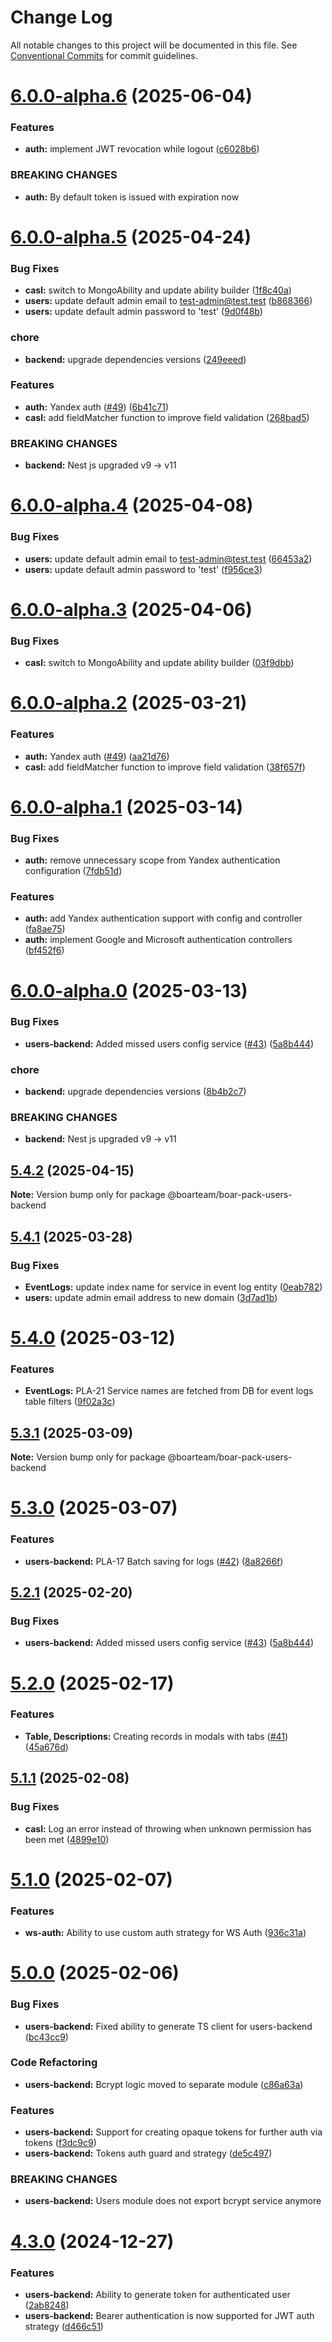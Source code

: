 # Change Log

All notable changes to this project will be documented in this file.
See [Conventional Commits](https://conventionalcommits.org) for commit guidelines.

# [6.0.0-alpha.6](https://github.com/boarteam/boar-pack/compare/@boarteam/boar-pack-users-backend@6.0.0-alpha.5...@boarteam/boar-pack-users-backend@6.0.0-alpha.6) (2025-06-04)


### Features

* **auth:** implement JWT revocation while logout ([c6028b6](https://github.com/boarteam/boar-pack/commit/c6028b63b81e701e5315b2e4bc73e380bac60f5b))


### BREAKING CHANGES

* **auth:** By default token is issued with expiration now





# [6.0.0-alpha.5](https://github.com/boarteam/boar-pack/compare/@boarteam/boar-pack-users-backend@5.4.2...@boarteam/boar-pack-users-backend@6.0.0-alpha.5) (2025-04-24)


### Bug Fixes

* **casl:** switch to MongoAbility and update ability builder ([1f8c40a](https://github.com/boarteam/boar-pack/commit/1f8c40ae17265dea05a3840248868fffe07bf1f3))
* **users:** update default admin email to test-admin@test.test ([b868366](https://github.com/boarteam/boar-pack/commit/b8683663d69a0f46954cb490a090c2e74c364934))
* **users:** update default admin password to 'test' ([9d0f48b](https://github.com/boarteam/boar-pack/commit/9d0f48b8fd222a5ceee8d64fc03129e8c8f36cbf))


### chore

* **backend:** upgrade dependencies versions ([249eeed](https://github.com/boarteam/boar-pack/commit/249eeed325dcc19aa31166e211756bc6136b8149))


### Features

* **auth:** Yandex auth ([#49](https://github.com/boarteam/boar-pack/issues/49)) ([6b41c71](https://github.com/boarteam/boar-pack/commit/6b41c712c48158da05e8b253d4dbefb0960169cd))
* **casl:** add fieldMatcher function to improve field validation ([268bad5](https://github.com/boarteam/boar-pack/commit/268bad538c6b0dc2d839f7f931c3abf1c4cc315a))


### BREAKING CHANGES

* **backend:** Nest js upgraded v9 -> v11





# [6.0.0-alpha.4](https://github.com/boarteam/boar-pack/compare/@boarteam/boar-pack-users-backend@6.0.0-alpha.3...@boarteam/boar-pack-users-backend@6.0.0-alpha.4) (2025-04-08)


### Bug Fixes

* **users:** update default admin email to test-admin@test.test ([66453a2](https://github.com/boarteam/boar-pack/commit/66453a2075d670e15132e36f09e3643842e465dc))
* **users:** update default admin password to 'test' ([f956ce3](https://github.com/boarteam/boar-pack/commit/f956ce3f04a74fbf175bda26c6edf8d6d14436f6))





# [6.0.0-alpha.3](https://github.com/boarteam/boar-pack/compare/@boarteam/boar-pack-users-backend@6.0.0-alpha.2...@boarteam/boar-pack-users-backend@6.0.0-alpha.3) (2025-04-06)


### Bug Fixes

* **casl:** switch to MongoAbility and update ability builder ([03f9dbb](https://github.com/boarteam/boar-pack/commit/03f9dbb29347b949f9e3215fcef7b483503af3f3))





# [6.0.0-alpha.2](https://github.com/boarteam/boar-pack/compare/@boarteam/boar-pack-users-backend@6.0.0-alpha.0...@boarteam/boar-pack-users-backend@6.0.0-alpha.2) (2025-03-21)


### Features

* **auth:** Yandex auth ([#49](https://github.com/boarteam/boar-pack/issues/49)) ([aa21d76](https://github.com/boarteam/boar-pack/commit/aa21d76e74b25c25decc4f9c369dce8f420e1356))
* **casl:** add fieldMatcher function to improve field validation ([38f657f](https://github.com/boarteam/boar-pack/commit/38f657ff4f49227b2bd6ee88fd0160abd69f47a8))





# [6.0.0-alpha.1](https://github.com/boarteam/boar-pack/compare/@boarteam/boar-pack-users-backend@6.0.0-alpha.0...@boarteam/boar-pack-users-backend@6.0.0-alpha.1) (2025-03-14)


### Bug Fixes

* **auth:** remove unnecessary scope from Yandex authentication configuration ([7fdb51d](https://github.com/boarteam/boar-pack/commit/7fdb51dd7fd80ae4d032a149427f7f98b0f0df9f))


### Features

* **auth:** add Yandex authentication support with config and controller ([fa8ae75](https://github.com/boarteam/boar-pack/commit/fa8ae7556851aced34d16a2e86b260146fb521a6))
* **auth:** implement Google and Microsoft authentication controllers ([bf452f6](https://github.com/boarteam/boar-pack/commit/bf452f6f5ef612b975312a43124fa3e82aa5c646))





# [6.0.0-alpha.0](https://github.com/boarteam/boar-pack/compare/@boarteam/boar-pack-users-backend@5.2.0...@boarteam/boar-pack-users-backend@6.0.0-alpha.0) (2025-03-13)


### Bug Fixes

* **users-backend:** Added missed users config service ([#43](https://github.com/boarteam/boar-pack/issues/43)) ([5a8b444](https://github.com/boarteam/boar-pack/commit/5a8b4442931fc64a60ba408783e5af478dcb6419))


### chore

* **backend:** upgrade dependencies versions ([8b4b2c7](https://github.com/boarteam/boar-pack/commit/8b4b2c73b8386b0f13448a374f163afb06cef07f))


### BREAKING CHANGES

* **backend:** Nest js upgraded v9 -> v11





## [5.4.2](https://github.com/boarteam/boar-pack/compare/@boarteam/boar-pack-users-backend@5.4.1...@boarteam/boar-pack-users-backend@5.4.2) (2025-04-15)

**Note:** Version bump only for package @boarteam/boar-pack-users-backend





## [5.4.1](https://github.com/boarteam/boar-pack/compare/@boarteam/boar-pack-users-backend@5.4.0...@boarteam/boar-pack-users-backend@5.4.1) (2025-03-28)


### Bug Fixes

* **EventLogs:** update index name for service in event log entity ([0eab782](https://github.com/boarteam/boar-pack/commit/0eab782e0dbddca7bbc6f72a57ecf471a2b8f962))
* **users:** update admin email address to new domain ([3d7ad1b](https://github.com/boarteam/boar-pack/commit/3d7ad1ba3bab88cc1b30f3c39efe59c1123d0bb7))





# [5.4.0](https://github.com/boarteam/boar-pack/compare/@boarteam/boar-pack-users-backend@5.3.1...@boarteam/boar-pack-users-backend@5.4.0) (2025-03-12)


### Features

* **EventLogs:** PLA-21 Service names are fetched from DB for event logs table filters ([9f02a3c](https://github.com/boarteam/boar-pack/commit/9f02a3cd934cc1d69e2b25ad45743fc29ba8a731))





## [5.3.1](https://github.com/boarteam/boar-pack/compare/@boarteam/boar-pack-users-backend@5.3.0...@boarteam/boar-pack-users-backend@5.3.1) (2025-03-09)

**Note:** Version bump only for package @boarteam/boar-pack-users-backend





# [5.3.0](https://github.com/boarteam/boar-pack/compare/@boarteam/boar-pack-users-backend@5.2.1...@boarteam/boar-pack-users-backend@5.3.0) (2025-03-07)


### Features

* **users-backend:** PLA-17 Batch saving for logs ([#42](https://github.com/boarteam/boar-pack/issues/42)) ([8a8266f](https://github.com/boarteam/boar-pack/commit/8a8266f663395980fdcd1b87886ac184ffe71695))





## [5.2.1](https://github.com/boarteam/boar-pack/compare/@boarteam/boar-pack-users-backend@5.2.0...@boarteam/boar-pack-users-backend@5.2.1) (2025-02-20)


### Bug Fixes

* **users-backend:** Added missed users config service ([#43](https://github.com/boarteam/boar-pack/issues/43)) ([5a8b444](https://github.com/boarteam/boar-pack/commit/5a8b4442931fc64a60ba408783e5af478dcb6419))





# [5.2.0](https://github.com/boarteam/boar-pack/compare/@boarteam/boar-pack-users-backend@5.1.1...@boarteam/boar-pack-users-backend@5.2.0) (2025-02-17)


### Features

* **Table, Descriptions:** Creating records in modals with tabs ([#41](https://github.com/boarteam/boar-pack/issues/41)) ([45a676d](https://github.com/boarteam/boar-pack/commit/45a676da993df37b9486691f9479c1539aa3234d))





## [5.1.1](https://github.com/boarteam/boar-pack/compare/@boarteam/boar-pack-users-backend@5.1.0...@boarteam/boar-pack-users-backend@5.1.1) (2025-02-08)


### Bug Fixes

* **casl:** Log an error instead of throwing when unknown permission has been met ([4899e10](https://github.com/boarteam/boar-pack/commit/4899e100e3f12ef4a76c870c2d942cf3c01d0aee))





# [5.1.0](https://github.com/boarteam/boar-pack/compare/@boarteam/boar-pack-users-backend@5.0.0...@boarteam/boar-pack-users-backend@5.1.0) (2025-02-07)


### Features

* **ws-auth:** Ability to use custom auth strategy for WS Auth ([936c31a](https://github.com/boarteam/boar-pack/commit/936c31a42edd1c5e799dfd74b41e8b7d9eac59e8))





# [5.0.0](https://github.com/boarteam/boar-pack/compare/@boarteam/boar-pack-users-backend@4.3.0...@boarteam/boar-pack-users-backend@5.0.0) (2025-02-06)


### Bug Fixes

* **users-backend:** Fixed ability to generate TS client for users-backend ([bc43cc9](https://github.com/boarteam/boar-pack/commit/bc43cc92ee6824c48aad39f4f8e30470302caad5))


### Code Refactoring

* **users-backend:** Bcrypt logic moved to separate module ([c86a63a](https://github.com/boarteam/boar-pack/commit/c86a63a09b8bef0c6061a6d569837ec8e124ab71))


### Features

* **users-backend:** Support for creating opaque tokens for further auth via tokens ([f3dc9c9](https://github.com/boarteam/boar-pack/commit/f3dc9c90095b2881576e0c79806d5cbdb7a67f21))
* **users-backend:** Tokens auth guard and strategy ([de5c497](https://github.com/boarteam/boar-pack/commit/de5c4974eb42e2b932945297a9ca1ace683b38ed))


### BREAKING CHANGES

* **users-backend:** Users module does not export bcrypt service anymore





# [4.3.0](https://github.com/boarteam/boar-pack/compare/@boarteam/boar-pack-users-backend@4.2.0...@boarteam/boar-pack-users-backend@4.3.0) (2024-12-27)


### Features

* **users-backend:** Ability to generate token for authenticated user ([2ab8248](https://github.com/boarteam/boar-pack/commit/2ab824868b6814eb6b27697b0861f48547b8a1e5))
* **users-backend:** Bearer authentication is now supported for JWT auth strategy ([d466c51](https://github.com/boarteam/boar-pack/commit/d466c516b5674dd98f2effa22f7cfcb95545e2ba))
